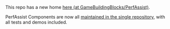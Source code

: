 
This repo has a new home [here (at GameBuildingBlocks/PerfAssist)](https://github.com/GameBuildingBlocks/PerfAssist/).

PerfAssist Components are now all [maintained in the single repository](https://github.com/GameBuildingBlocks/PerfAssist/), with all tests and demos included.

